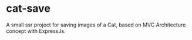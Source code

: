 # cat-save
A small ssr project for saving images of a Cat, based on MVC Architecture concept with ExpressJs.
